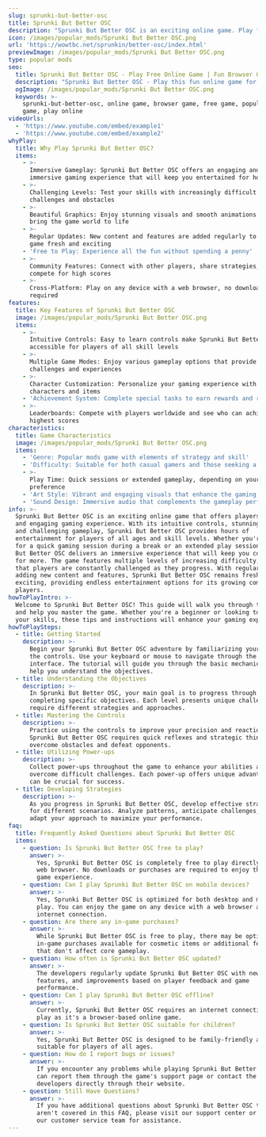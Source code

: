 ```yaml
---
slug: sprunki-but-better-osc
title: Sprunki But Better OSC
description: "Sprunki But Better OSC is an exciting online game. Play for free directly in your browser!"
icon: /images/popular_mods/Sprunki But Better OSC.png
url: 'https://wowtbc.net/sprunkin/better-osc/index.html'
previewImage: /images/popular_mods/Sprunki But Better OSC.png
type: popular mods
seo:
  title: Sprunki But Better OSC - Play Free Online Game | Fun Browser Games
  description: "Sprunki But Better OSC - Play this fun online game for free in your browser. No download required!"
  ogImage: /images/popular_mods/Sprunki But Better OSC.png
  keywords: >-
    sprunki-but-better-osc, online game, browser game, free game, popular mods
    game, play online
videoUrls:
  - 'https://www.youtube.com/embed/example1'
  - 'https://www.youtube.com/embed/example2'
whyPlay:
  title: Why Play Sprunki But Better OSC?
  items:
    - >-
      Immersive Gameplay: Sprunki But Better OSC offers an engaging and
      immersive gaming experience that will keep you entertained for hours
    - >-
      Challenging Levels: Test your skills with increasingly difficult
      challenges and obstacles
    - >-
      Beautiful Graphics: Enjoy stunning visuals and smooth animations that
      bring the game world to life
    - >-
      Regular Updates: New content and features are added regularly to keep the
      game fresh and exciting
    - 'Free to Play: Experience all the fun without spending a penny'
    - >-
      Community Features: Connect with other players, share strategies, and
      compete for high scores
    - >-
      Cross-Platform: Play on any device with a web browser, no downloads
      required
features:
  title: Key Features of Sprunki But Better OSC
  image: /images/popular_mods/Sprunki But Better OSC.png
  items:
    - >-
      Intuitive Controls: Easy to learn controls make Sprunki But Better OSC
      accessible for players of all skill levels
    - >-
      Multiple Game Modes: Enjoy various gameplay options that provide different
      challenges and experiences
    - >-
      Character Customization: Personalize your gaming experience with unique
      characters and items
    - 'Achievement System: Complete special tasks to earn rewards and recognition'
    - >-
      Leaderboards: Compete with players worldwide and see who can achieve the
      highest scores
characteristics:
  title: Game Characteristics
  image: /images/popular_mods/Sprunki But Better OSC.png
  items:
    - 'Genre: Popular mods game with elements of strategy and skill'
    - 'Difficulty: Suitable for both casual gamers and those seeking a challenge'
    - >-
      Play Time: Quick sessions or extended gameplay, depending on your
      preference
    - 'Art Style: Vibrant and engaging visuals that enhance the gaming experience'
    - 'Sound Design: Immersive audio that complements the gameplay perfectly'
info: >-
  Sprunki But Better OSC is an exciting online game that offers players a unique
  and engaging gaming experience. With its intuitive controls, stunning visuals,
  and challenging gameplay, Sprunki But Better OSC provides hours of
  entertainment for players of all ages and skill levels. Whether you're looking
  for a quick gaming session during a break or an extended play session, Sprunki
  But Better OSC delivers an immersive experience that will keep you coming back
  for more. The game features multiple levels of increasing difficulty, ensuring
  that players are constantly challenged as they progress. With regular updates
  adding new content and features, Sprunki But Better OSC remains fresh and
  exciting, providing endless entertainment options for its growing community of
  players.
howToPlayIntro: >-
  Welcome to Sprunki But Better OSC! This guide will walk you through the basics
  and help you master the game. Whether you're a beginner or looking to improve
  your skills, these tips and instructions will enhance your gaming experience.
howToPlaySteps:
  - title: Getting Started
    description: >-
      Begin your Sprunki But Better OSC adventure by familiarizing yourself with
      the controls. Use your keyboard or mouse to navigate through the game
      interface. The tutorial will guide you through the basic mechanics and
      help you understand the objectives.
  - title: Understanding the Objectives
    description: >-
      In Sprunki But Better OSC, your main goal is to progress through levels by
      completing specific objectives. Each level presents unique challenges that
      require different strategies and approaches.
  - title: Mastering the Controls
    description: >-
      Practice using the controls to improve your precision and reaction time.
      Sprunki But Better OSC requires quick reflexes and strategic thinking to
      overcome obstacles and defeat opponents.
  - title: Utilizing Power-ups
    description: >-
      Collect power-ups throughout the game to enhance your abilities and
      overcome difficult challenges. Each power-up offers unique advantages that
      can be crucial for success.
  - title: Developing Strategies
    description: >-
      As you progress in Sprunki But Better OSC, develop effective strategies
      for different scenarios. Analyze patterns, anticipate challenges, and
      adapt your approach to maximize your performance.
faq:
  title: Frequently Asked Questions about Sprunki But Better OSC
  items:
    - question: Is Sprunki But Better OSC free to play?
      answer: >-
        Yes, Sprunki But Better OSC is completely free to play directly in your
        web browser. No downloads or purchases are required to enjoy the full
        game experience.
    - question: Can I play Sprunki But Better OSC on mobile devices?
      answer: >-
        Yes, Sprunki But Better OSC is optimized for both desktop and mobile
        play. You can enjoy the game on any device with a web browser and
        internet connection.
    - question: Are there any in-game purchases?
      answer: >-
        While Sprunki But Better OSC is free to play, there may be optional
        in-game purchases available for cosmetic items or additional features
        that don't affect core gameplay.
    - question: How often is Sprunki But Better OSC updated?
      answer: >-
        The developers regularly update Sprunki But Better OSC with new content,
        features, and improvements based on player feedback and game
        performance.
    - question: Can I play Sprunki But Better OSC offline?
      answer: >-
        Currently, Sprunki But Better OSC requires an internet connection to
        play as it's a browser-based online game.
    - question: Is Sprunki But Better OSC suitable for children?
      answer: >-
        Yes, Sprunki But Better OSC is designed to be family-friendly and
        suitable for players of all ages.
    - question: How do I report bugs or issues?
      answer: >-
        If you encounter any problems while playing Sprunki But Better OSC, you
        can report them through the game's support page or contact the
        developers directly through their website.
    - question: Still Have Questions?
      answer: >-
        If you have additional questions about Sprunki But Better OSC that
        aren't covered in this FAQ, please visit our support center or contact
        our customer service team for assistance.
---
```


